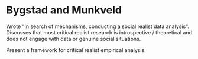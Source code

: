 # Bygstad and Munkveld

Wrote "in search of mechanisms, conducting a social realist data analysis". Discusses that most critical realist research is introspective / theoretical and does not engage with data or genuine social situations.

Present a framework for critical realist empirical analysis.